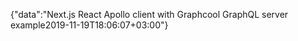 {"data":"Next.js React Apollo client with Graphcool GraphQL server example2019-11-19T18:06:07+03:00"}
